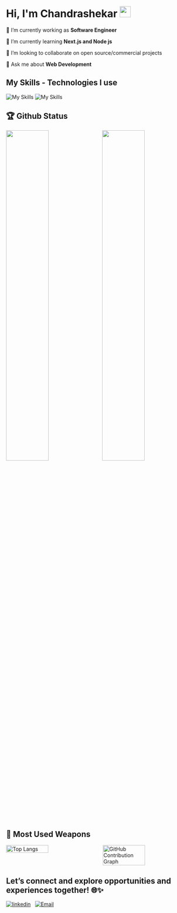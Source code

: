 
# Hi, I'm Chandrashekar <img src="https://raw.githubusercontent.com/MartinHeinz/MartinHeinz/master/wave.gif" width="30px" height="30px">

🔭 I’m currently working as **Software Engineer**

🌱 I’m currently learning **Next.js  and Node js**

👯 I’m looking to collaborate on open source/commercial projects

💬 Ask me about **Web Development**

## My Skills - Technologies I use

![My Skills](https://skillicons.dev/icons?i=js,ts,react,next,redux,tailwind,materialui,git,github,vercel,netlify)
![My Skills](https://skillicons.dev/icons?i=html,css,sass,firebase,heroku,mysql,bootstrap,vscode,bash,figma,linux)

## 🏆 Github Status

<img  src="https://github-stats-lemon.vercel.app/api?username=chandrashekar19&show_icons=true&hide_border=true&theme=tokyonight" width="48%" align="right" >
<img  src="https://github-readme-streak-stats.herokuapp.com/?user=chandrashekar19&theme=tokyonight" width="48%">

## 🌟 Most Used Weapons

<div style="display: flex; flex-direction: row;">
  <img src="https://github-readme-stats.vercel.app/api/top-langs?username=chandrashekar19&show_icons=true&locale=en&layout=compact&theme=tokyonight" alt="Top Langs"  width="48% height="200px"/>
  &nbsp;&nbsp;&nbsp;&nbsp;&nbsp;&nbsp;
  <img src="https://github-readme-activity-graph.vercel.app/graph?username=chandrashekar19&theme=react-dark" alt="GitHub Contribution Graph"  width="48% height="500px"/>
</div>


## Let’s connect and explore opportunities and experiences together! 🌐✨

[![linkedin](https://skillicons.dev/icons?i=linkedin)](https://www.linkedin.com/in/chandrashekar19/)&nbsp;&nbsp;
[![Email](https://img.shields.io/badge/Email-D14836?style=for-the-badge&logo=gmail&logoColor=white)](mailto:kalalshannu19@gmail.com)



